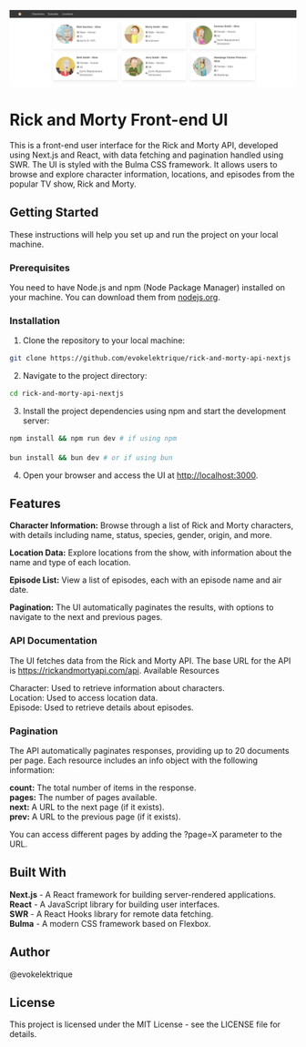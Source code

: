![Demo](demo.png)

# Rick and Morty Front-end UI

This is a front-end user interface for the Rick and Morty API, developed using Next.js and React, with data fetching and pagination handled using SWR. The UI is styled with the Bulma CSS framework. It allows users to browse and explore character information, locations, and episodes from the popular TV show, Rick and Morty.

## Getting Started

These instructions will help you set up and run the project on your local machine.

### Prerequisites

You need to have Node.js and npm (Node Package Manager) installed on your machine. You can download them from [nodejs.org](https://nodejs.org/).

### Installation

1. Clone the repository to your local machine:

```bash
git clone https://github.com/evokelektrique/rick-and-morty-api-nextjs
```

2. Navigate to the project directory:

```bash
cd rick-and-morty-api-nextjs
```

3. Install the project dependencies using npm and start the development server:

```bash
npm install && npm run dev # if using npm

bun install && bun dev # or if using bun
```

4. Open your browser and access the UI at <http://localhost:3000>.

## Features

**Character Information:** Browse through a list of Rick and Morty characters, with details including name, status, species, gender, origin, and more.

**Location Data:** Explore locations from the show, with information about the name and type of each location.

**Episode List:** View a list of episodes, each with an episode name and air date.

**Pagination:** The UI automatically paginates the results, with options to navigate to the next and previous pages.

### API Documentation

The UI fetches data from the Rick and Morty API. The base URL for the API is <https://rickandmortyapi.com/api>.
Available Resources

Character: Used to retrieve information about characters.<br/>
Location: Used to access location data.<br/>
Episode: Used to retrieve details about episodes.

### Pagination

The API automatically paginates responses, providing up to 20 documents per page. Each resource includes an info object with the following information:

**count:** The total number of items in the response.<br/>
**pages:** The number of pages available.<br/>
**next:** A URL to the next page (if it exists).<br/>
**prev:** A URL to the previous page (if it exists).

You can access different pages by adding the ?page=X parameter to the URL.

## Built With

**Next.js** - A React framework for building server-rendered applications.<br/> 
**React** - A JavaScript library for building user interfaces.<br/>
**SWR** - A React Hooks library for remote data fetching.<br/>
**Bulma** - A modern CSS framework based on Flexbox.

## Author

@evokelektrique

## License

This project is licensed under the MIT License - see the LICENSE file for details.

